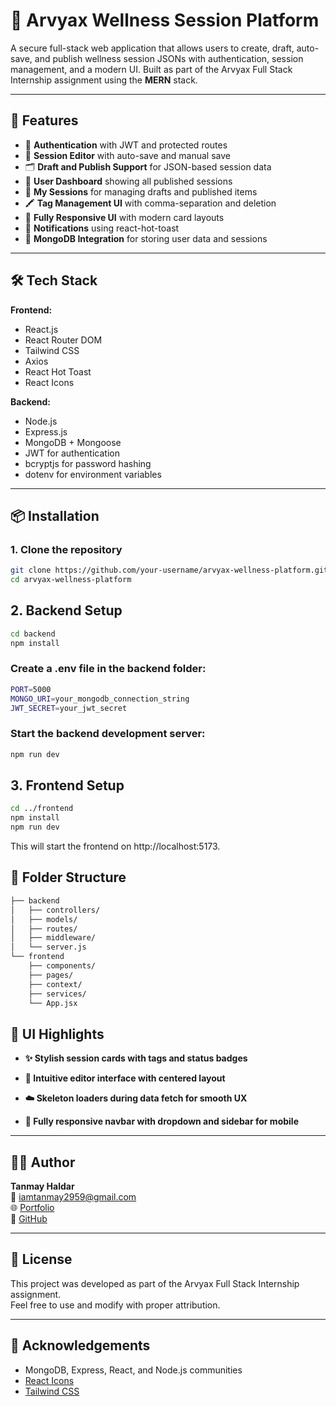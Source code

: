 # 🧘 Arvyax Wellness Session Platform

A secure full-stack web application that allows users to create, draft, auto-save, and publish wellness session JSONs with authentication, session management, and a modern UI. Built as part of the Arvyax Full Stack Internship assignment using the **MERN** stack.

---

## 🚀 Features

- 🔐 **Authentication** with JWT and protected routes  
- 📝 **Session Editor** with auto-save and manual save  
- 🗂️ **Draft and Publish Support** for JSON-based session data  
- 🎯 **User Dashboard** showing all published sessions  
- 📁 **My Sessions** for managing drafts and published items  
- 🖍️ **Tag Management UI** with comma-separation and deletion  
- 🌙 **Fully Responsive UI** with modern card layouts  
- 🍞 **Notifications** using react-hot-toast  
- 💾 **MongoDB Integration** for storing user data and sessions  

---

## 🛠️ Tech Stack

**Frontend:**

- React.js  
- React Router DOM  
- Tailwind CSS  
- Axios  
- React Hot Toast  
- React Icons  

**Backend:**

- Node.js  
- Express.js  
- MongoDB + Mongoose  
- JWT for authentication  
- bcryptjs for password hashing  
- dotenv for environment variables  

---

## 📦 Installation

### 1. Clone the repository

```bash
git clone https://github.com/your-username/arvyax-wellness-platform.git
cd arvyax-wellness-platform
```
## 2. Backend Setup

```bash
cd backend
npm install
```

### Create a .env file in the backend folder:
 ```bash
PORT=5000
MONGO_URI=your_mongodb_connection_string
JWT_SECRET=your_jwt_secret
```
### Start the backend development server:
```bash
npm run dev
```

## 3. Frontend Setup
```bash
cd ../frontend
npm install
npm run dev
```
This will start the frontend on http://localhost:5173.

## 📂 Folder Structure
```bash
├── backend
│   ├── controllers/
│   ├── models/
│   ├── routes/
│   ├── middleware/
│   └── server.js
└── frontend
    ├── components/
    ├── pages/
    ├── context/
    ├── services/
    └── App.jsx
```
## 📸 UI Highlights

- **✨ Stylish session cards with tags and status badges**

- **🎨 Intuitive editor interface with centered layout**

- **☁️ Skeleton loaders during data fetch for smooth UX**

- **📱 Fully responsive navbar with dropdown and sidebar for mobile**

---

## 🧑‍💻 Author

**Tanmay Haldar**  
📧 [iamtanmay2959@gmail.com](mailto:iamtanmay2959@gmail.com)  
🌐 [Portfolio](https://tanmay-haldar0.onrender.com)  
🐙 [GitHub](https://github.com/tanmay-haldar0)

---

## 📃 License

This project was developed as part of the Arvyax Full Stack Internship assignment.  
Feel free to use and modify with proper attribution.

---

## 🙌 Acknowledgements


- MongoDB, Express, React, and Node.js communities  
- [React Icons](https://react-icons.github.io/react-icons)  
- [Tailwind CSS](https://tailwindcss.com)
